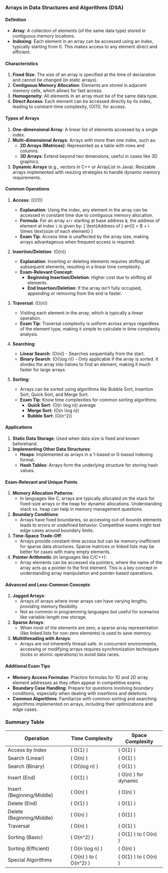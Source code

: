 ### Arrays in Data Structures and Algorithms (DSA)

#### Definition
- **Array**: A collection of elements (of the same data type) stored in contiguous memory locations.
- **Indexing**: Each element in an array can be accessed using an index, typically starting from 0. This makes access to any element direct and efficient.

#### Characteristics
1. **Fixed Size**: The size of an array is specified at the time of declaration and cannot be changed (in static arrays).
2. **Contiguous Memory Allocation**: Elements are stored in adjacent memory cells, which allows for fast access.
3. **Homogeneity**: All elements in an array must be of the same data type.
4. **Direct Access**: Each element can be accessed directly by its index, leading to constant-time complexity, \(O(1)\), for access.

#### Types of Arrays
1. **One-dimensional Array**: A linear list of elements accessed by a single index.
2. **Multi-dimensional Arrays**: Arrays with more than one index, such as:
   - **2D Arrays (Matrices)**: Represented as a table with rows and columns.
   - **3D Arrays**: Extend beyond two dimensions, useful in cases like 3D graphics.
3. **Dynamic Arrays** (e.g., vectors in C++ or ArrayList in Java): Resizable arrays implemented with resizing strategies to handle dynamic memory requirements.

#### Common Operations
1. **Access**: \(O(1)\)
   - **Explanation**: Using the index, any element in the array can be accessed in constant time due to contiguous memory allocation.
   - **Formula**: For an array `arr` starting at base address `B`, the address of element at index `i` is given by:
     \[
     \text{Address of } arr[i] = B + i \times \text{size of each element}
     \]
   - **Exam Tip**: Access time is unaffected by the array size, making arrays advantageous when frequent access is required.

2. **Insertion/Deletion**: \(O(n)\)
   - **Explanation**: Inserting or deleting elements requires shifting all subsequent elements, resulting in a linear time complexity.
   - **Exam-Relevant Concept**:
     - **Beginning Insertion/Deletion**: Higher cost due to shifting all elements.
     - **End Insertion/Deletion**: If the array isn’t fully occupied, appending or removing from the end is faster.

3. **Traversal**: \(O(n)\)
   - Visiting each element in the array, which is typically a linear operation.
   - **Exam Tip**: Traversal complexity is uniform across arrays regardless of the element type, making it simple to calculate in time complexity analysis.

4. **Searching**:
   - **Linear Search**: \(O(n)\) - Searches sequentially from the start.
   - **Binary Search**: \(O(\log n)\) - Only applicable if the array is sorted. It divides the array into halves to find an element, making it much faster for large arrays.

5. **Sorting**:
   - Arrays can be sorted using algorithms like Bubble Sort, Insertion Sort, Quick Sort, and Merge Sort.
   - **Exam Tip**: Know time complexities for common sorting algorithms:
     - **Quick Sort**: \(O(n \log n)\) average
     - **Merge Sort**: \(O(n \log n)\)
     - **Bubble Sort**: \(O(n^2)\)

#### Applications
1. **Static Data Storage**: Used when data size is fixed and known beforehand.
2. **Implementing Other Data Structures**:
   - **Heaps**: Implemented as arrays in a 1-based or 0-based indexing format.
   - **Hash Tables**: Arrays form the underlying structure for storing hash values.

#### Exam-Relevant and Unique Points
1. **Memory Allocation Patterns**:
   - In languages like C, arrays are typically allocated on the stack for fixed-size arrays or the heap for dynamic allocations. Understanding stack vs. heap can help in memory management questions.
2. **Boundary Conditions**:
   - Arrays have fixed boundaries, so accessing out-of-bounds elements leads to errors or undefined behavior. Competitive exams might test edge cases around boundary limits.
3. **Time-Space Trade-Off**:
   - Arrays provide constant-time access but can be memory-inefficient for sparse data structures. Sparse matrices or linked lists may be better for cases with many empty elements.
4. **Pointer Arithmetic** (in languages like C/C++):
   - Array elements can be accessed via pointers, where the name of the array acts as a pointer to the first element. This is a key concept in understanding array manipulation and pointer-based operations.

#### Advanced and Less-Common Concepts
1. **Jagged Arrays**:
   - Arrays of arrays where inner arrays can have varying lengths, providing memory flexibility.
   - Not as common in programming languages but useful for scenarios like variable-length row storage.
2. **Sparse Arrays**:
   - When most of the elements are zero, a sparse array representation (like linked lists for non-zero elements) is used to save memory.
3. **Multithreading with Arrays**:
   - Arrays are not inherently thread-safe. In concurrent environments, accessing or modifying arrays requires synchronization techniques (locks or atomic operations) to avoid data races.

#### Additional Exam Tips
- **Memory Access Formulas**: Practice formulas for 1D and 2D array element addresses as they often appear in competitive exams.
- **Boundary Case Handling**: Prepare for questions involving boundary conditions, especially when dealing with insertions and deletions.
- **Common Algorithms**: Familiarize with common sorting and searching algorithms implemented on arrays, including their optimizations and edge cases.


### Summary Table

| **Operation**            | **Time Complexity**       | **Space Complexity**   |
|--------------------------|---------------------------|-------------------------|
| Access by Index          | \( O(1) \)               | \( O(1) \)             |
| Search (Linear)          | \( O(n) \)               | \( O(1) \)             |
| Search (Binary)          | \( O(\log n) \)          | \( O(1) \)             |
| Insert (End)             | \( O(1) \)               | \( O(n) \) for dynamic |
| Insert (Beginning/Middle)| \( O(n) \)               | \( O(n) \)             |
| Delete (End)             | \( O(1) \)               | \( O(1) \)             |
| Delete (Beginning/Middle)| \( O(n) \)               | \( O(1) \)             |
| Traversal                | \( O(n) \)               | \( O(1) \)             |
| Sorting (Basic)          | \( O(n^2) \)             | \( O(1) \) to \( O(n) \) |
| Sorting (Efficient)      | \( O(n \log n) \)        | \( O(n) \)             |
| Special Algorithms       | \( O(n) \) to \( O(n^2) \) | \( O(1) \) to \( O(n) \) |

